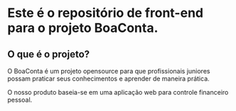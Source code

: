 # Este é o repositório de front-end para o projeto BoaConta.

## O que é o projeto?

O BoaConta é um projeto opensource para que profissionais juniores possam praticar seus conhecimentos e aprender de maneira prática.

O nosso produto baseia-se em uma aplicação web para controle financeiro pessoal.